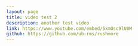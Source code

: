 ```yaml
---
layout: page
title: video test 2
description: another test video
link: https://www.youtube.com/embed/5xmOsc9lU0M
github: https://github.com/ub-rms/rushmore
---
```


